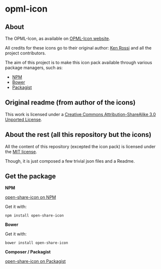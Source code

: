 opml-icon
===============


About
----------

The OPML-Icon, as available on [OPML-Icon website](http://opmlicons.com/).

All credits for these icons go to their original author: [Ken Rossi](http://www.krossi.com/) and all the project contributors.

The aim of this project is to make this icon pack available through various package managers, such as:

- [NPM](https://npmjs.org)
- [Bower](http://bower.io)
- [Packagist](https://packagist.org)




Original readme (from author of the icons)
----------


This work is licensed under a [Creative Commons Attribution-ShareAlike 3.0 Unported License](http://creativecommons.org/licenses/by-sa/3.0/).








About the rest (all this repository but the icons)
----------

All the content of this repository (excepted the icon pack) 
is licensed under the [MIT license](http://opensource.org/licenses/MIT).

Though, it is just composed a few trivial json files and a Readme.



Get the package
----------

**NPM**

[open-share-icon on NPM](https://www.npmjs.org/package/open-share-icon)

Get it with:

```
npm install open-share-icon
```


**Bower**

Get it with:

```
bower install open-share-icon
```


**Composer / Packagist**

[open-share-icon on Packagist](https://packagist.org/packages/kwipi/open-share-icon)
